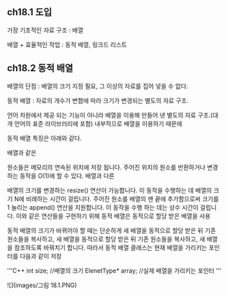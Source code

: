 ## ch18.1 도입

가장 기초적인 자료 구조 : 배열

배열 + 효율적인 작업 : 동적 배열, 링크드 리스트

## ch18.2 동적 배열

배열의 단점 : 배열의 크기 지정 필요, 그 이상의 자료를 집어 넣을 수 없다.

동적 배열 : 자료의 개수가 변함에 따라 크기가 변경되는 별도의 자료 구조.

언어 차원에서 제공 되는 기능이 아니라 배열을 이용해 만들어 낸 별도의 자료 구조.(대개 언어의 표준 라이브러리에 포함)
내부적으로 배열을 이용하기 때문에

동적 배열 특징은 아래와 같다.

배열과 같은

원소들은 메모리의 연속된 위치에 저장 됩니다.
주어진 위치의 원소를 반환하거나 변경하는 동작을 O(1)에 할 수 있다.
배열과 다른

배열의 크기를 변경하는 resize() 연산이 가능합니다. 이 동작을 수행하는 데 배열의 크기 N에 비례하는 시간이 걸립니다.
주어진 원소를 배열의 맨 끝에 추가함으로써 크기를 1 늘리는 append() 연산을 지원합니다. 이 동작을 수행 하는 데는 상수 시간이 걸립니다.
이와 같은 연산들을 구현하기 위해 동적 배열은 동적으로 할당 받은 배열을 사용

동적 배열의 크기가 바뀌어야 할 때는 단순하게 새 배열을 동적으로 할당 받은 뒤 기존 원소들을 복사하고, 새 배열을 동적으로 할당 받은 뒤 기존 원소들을 복사하고, 새 배열을 참조하도록 바꿔치기 합니다.
따라서 동적 배열 클래스는 현재 배열을 가리키는 포인터를 다음과 같이 저장

 '''C++ 
 int size; //배열의 크기 ElenetType* array; //실제 배열을 가리키는 포인터 
 '''

 ![](images/그림 18.1.PNG)
